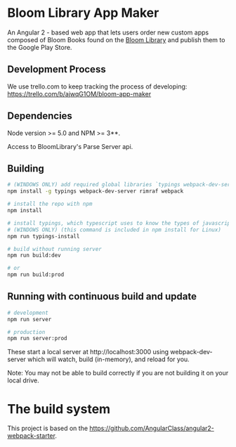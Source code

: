 # Bloom Library App Maker

An Angular 2 - based web app that lets users order new custom apps composed of Bloom Books found on the [Bloom Library](http://bloomlibrary.org) and publish them to the Google Play Store.

## Development Process
We use trello.com to keep tracking the process of developing:
https://trello.com/b/ajwqG1OM/bloom-app-maker

## Dependencies
Node version >= 5.0 and NPM >= 3**.

Access to BloomLibrary's Parse Server api.

## Building
```bash
# (WINDOWS ONLY) add required global libraries `typings webpack-dev-server rimraf webpack`
npm install -g typings webpack-dev-server rimraf webpack

# install the repo with npm
npm install

# install typings, which typescript uses to know the types of javascript libraries
# (WINDOWS ONLY) (this command is included in npm install for Linux)
npm run typings-install

# build without running server
npm run build:dev

# or
npm run build:prod
```

## Running with continuous build and update

```bash
# development
npm run server

# production
npm run server:prod
```
These start a local server at http://localhost:3000 using webpack-dev-server which will watch, build (in-memory), and reload for you.

Note: You may not be able to build correctly if you are not building it on your local drive.

# The build system
This project is based on the https://github.com/AngularClass/angular2-webpack-starter.